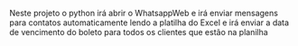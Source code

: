 Neste projeto o python irá abrir o WhatsappWeb e irá enviar mensagens para contatos automaticamente 
lendo a platilha do Excel e irá enviar a data de vencimento do boleto para todos os clientes que
estão na planilha
